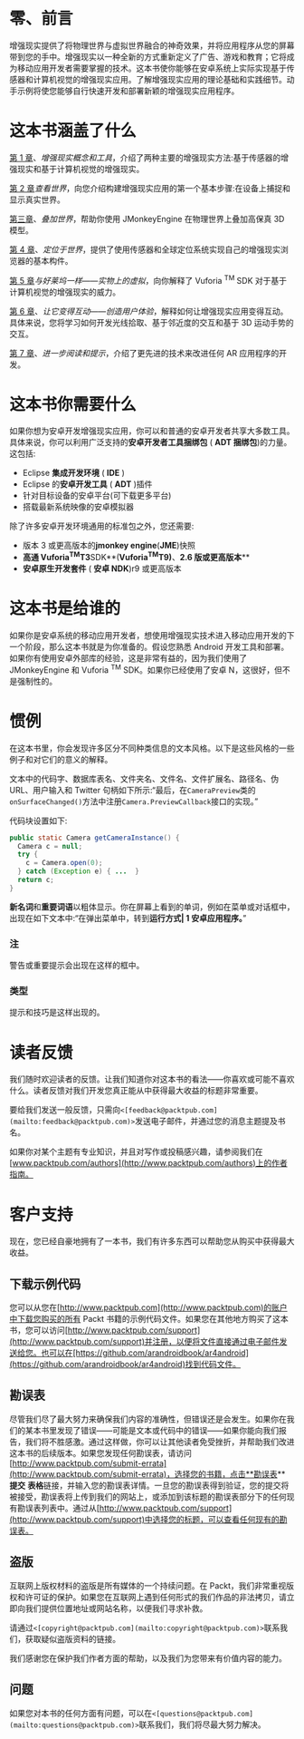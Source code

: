 # 零、前言

增强现实提供了将物理世界与虚拟世界融合的神奇效果，并将应用程序从您的屏幕带到您的手中。增强现实以一种全新的方式重新定义了广告、游戏和教育；它将成为移动应用开发者需要掌握的技术。这本书使你能够在安卓系统上实际实现基于传感器和计算机视觉的增强现实应用。了解增强现实应用的理论基础和实践细节。动手示例将使您能够自行快速开发和部署新颖的增强现实应用程序。

# 这本书涵盖了什么

[第 1 章](1.html "Chapter 1. Augmented Reality Concepts and Tools")、*增强现实概念和工具*，介绍了两种主要的增强现实方法:基于传感器的增强现实和基于计算机视觉的增强现实。

[第 2 章](2.html "Chapter 2. Viewing the World")*查看世界*，向您介绍构建增强现实应用的第一个基本步骤:在设备上捕捉和显示真实世界。

[第三章](3.html "Chapter 3. Superimposing the World")、*叠加世界*，帮助你使用 JMonkeyEngine 在物理世界上叠加高保真 3D 模型。

[第 4 章](4.html "Chapter 4. Locating in the World")、*定位于世界*，提供了使用传感器和全球定位系统实现自己的增强现实浏览器的基本构件。

[第 5 章](5.html "Chapter 5. Same as Hollywood – Virtual on Physical Objects")*与好莱坞一样——实物上的虚拟*，向你解释了 Vuforia <sup>TM</sup> SDK 对于基于计算机视觉的增强现实的威力。

[第 6 章](6.html "Chapter 6. Make It Interactive – Create the User Experience")、*让它变得互动——创造用户体验*，解释如何让增强现实应用变得互动。具体来说，您将学习如何开发光线拾取、基于邻近度的交互和基于 3D 运动手势的交互。

[第 7 章](7.html "Chapter 7. Further Reading and Tips")、*进一步阅读和提示*，介绍了更先进的技术来改进任何 AR 应用程序的开发。

# 这本书你需要什么

如果你想为安卓开发增强现实应用，你可以和普通的安卓开发者共享大多数工具。具体来说，你可以利用广泛支持的**安卓开发者工具捆绑包** ( **ADT 捆绑包**)的力量。这包括:

*   Eclipse **集成开发环境** ( **IDE** )
*   Eclipse 的**安卓开发工具** ( **ADT** )插件
*   针对目标设备的安卓平台(可下载更多平台)
*   搭载最新系统映像的安卓模拟器

除了许多安卓开发环境通用的标准包之外，您还需要:

*   版本 3 或更高版本的**jmonkey engine**(**JME**)快照
*   **高通 Vuforia<sup>TM</sup>T3**SDK**(**Vuforia<sup>TM</sup>T9)**、**2.6 版或更高版本****
*   **安卓原生开发套件** ( **安卓 NDK**)r9 或更高版本

# 这本书是给谁的

如果你是安卓系统的移动应用开发者，想使用增强现实技术进入移动应用开发的下一个阶段，那么这本书就是为你准备的。假设您熟悉 Android 开发工具和部署。如果你有使用安卓外部库的经验，这是非常有益的，因为我们使用了 JMonkeyEngine 和 Vuforia <sup>TM</sup> SDK。如果你已经使用了安卓 N，这很好，但不是强制性的。

# 惯例

在这本书里，你会发现许多区分不同种类信息的文本风格。以下是这些风格的一些例子和对它们的意义的解释。

文本中的代码字、数据库表名、文件夹名、文件名、文件扩展名、路径名、伪 URL、用户输入和 Twitter 句柄如下所示:“最后，在`CameraPreview`类的`onSurfaceChanged()`方法中注册`Camera.PreviewCallback`接口的实现。”

代码块设置如下:

```java
public static Camera getCameraInstance() {
  Camera c = null;
  try {
    c = Camera.open(0);
  } catch (Exception e) { ...  }
  return c;
}
```

**新名词**和**重要词语**以粗体显示。你在屏幕上看到的单词，例如在菜单或对话框中，出现在如下文本中:“在弹出菜单中，转到**运行方式| 1 安卓应用程序。**”

### 注

警告或重要提示会出现在这样的框中。

### 类型

提示和技巧是这样出现的。

# 读者反馈

我们随时欢迎读者的反馈。让我们知道你对这本书的看法——你喜欢或可能不喜欢什么。读者反馈对我们开发您真正能从中获得最大收益的标题非常重要。

要给我们发送一般反馈，只需向`<[feedback@packtpub.com](mailto:feedback@packtpub.com)>`发送电子邮件，并通过您的消息主题提及书名。

如果你对某个主题有专业知识，并且对写作或投稿感兴趣，请参阅我们在[www.packtpub.com/authors](http://www.packtpub.com/authors)上的作者指南。

# 客户支持

现在，您已经自豪地拥有了一本书，我们有许多东西可以帮助您从购买中获得最大收益。

## 下载示例代码

您可以从您在[http://www.packtpub.com](http://www.packtpub.com)的账户中下载您购买的所有 Packt 书籍的示例代码文件。如果您在其他地方购买了这本书，您可以访问[http://www.packtpub.com/support](http://www.packtpub.com/support)并注册，以便将文件直接通过电子邮件发送给您。也可以在[https://github.com/arandroidbook/ar4android](https://github.com/arandroidbook/ar4android)找到代码文件。

## 勘误表

尽管我们尽了最大努力来确保我们内容的准确性，但错误还是会发生。如果你在我们的某本书里发现了错误——可能是文本或代码中的错误——如果你能向我们报告，我们将不胜感激。通过这样做，你可以让其他读者免受挫折，并帮助我们改进这本书的后续版本。如果您发现任何勘误表，请访问[http://www.packtpub.com/submit-errata](http://www.packtpub.com/submit-errata)，选择您的书籍，点击**勘误表** **提交** **表格**链接，并输入您的勘误表详情。一旦您的勘误表得到验证，您的提交将被接受，勘误表将上传到我们的网站上，或添加到该标题的勘误表部分下的任何现有勘误表列表中。通过从[http://www.packtpub.com/support](http://www.packtpub.com/support)中选择您的标题，可以查看任何现有的勘误表。

## 盗版

互联网上版权材料的盗版是所有媒体的一个持续问题。在 Packt，我们非常重视版权和许可证的保护。如果您在互联网上遇到任何形式的我们作品的非法拷贝，请立即向我们提供位置地址或网站名称，以便我们寻求补救。

请通过`<[copyright@packtpub.com](mailto:copyright@packtpub.com)>`联系我们，获取疑似盗版资料的链接。

我们感谢您在保护我们作者方面的帮助，以及我们为您带来有价值内容的能力。

## 问题

如果您对本书的任何方面有问题，可以在`<[questions@packtpub.com](mailto:questions@packtpub.com)>`联系我们，我们将尽最大努力解决。